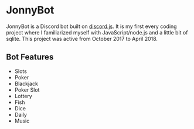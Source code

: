 # JonnyBot

JonnyBot is a Discord bot built on [discord.js](https://github.com/discordjs/discord.js/). It is my first every coding project where I familiarized myself with JavaScript/node.js and a little bit of sqlite. This project was active from October 2017 to April 2018. 

## Bot Features
* Slots
* Poker
* Blackjack
* Poker Slot
* Lottery
* Fish
* Dice
* Daily
* Music
